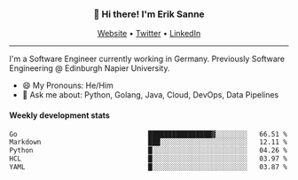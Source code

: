 <h3 align="center">👋 Hi there! I'm Erik Sanne</h3>
<p align="center">
  <a href="https://eriksanne.com">Website</a> •
  <a href="https://twitter.com/ErikKonradSanne">Twitter</a> •
  <a href="https://www.linkedin.com/in/eriksanne/">LinkedIn</a>
</p>

---
I'm a Software Engineer currently working in Germany. Previously Software Engineering @ Edinburgh Napier University.

- 😄 My Pronouns: He/Him
- 💬 Ask me about: Python, Golang, Java, Cloud, DevOps, Data Pipelines

<h4>Weekly development stats</h4>
<!--START_SECTION:waka-->

```txt
Go                                 ████████████████▓░░░░░░░░   66.51 %
Markdown                           ███░░░░░░░░░░░░░░░░░░░░░░   12.11 %
Python                             █░░░░░░░░░░░░░░░░░░░░░░░░   04.26 %
HCL                                █░░░░░░░░░░░░░░░░░░░░░░░░   03.97 %
YAML                               █░░░░░░░░░░░░░░░░░░░░░░░░   03.87 %
```

<!--END_SECTION:waka-->
